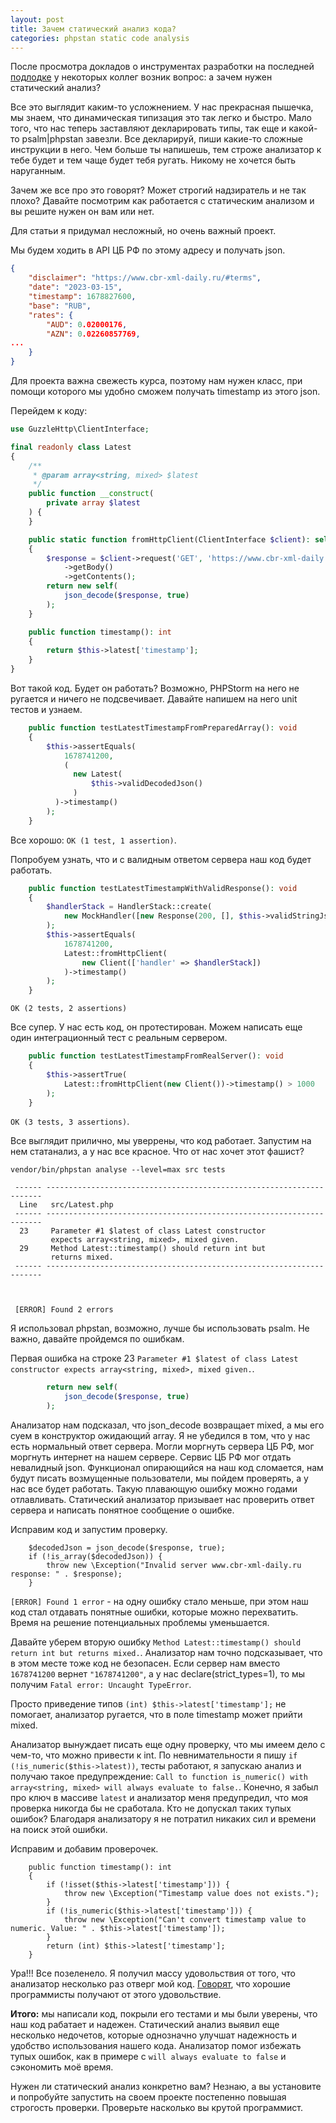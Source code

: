 ```yaml
---
layout: post
title: Зачем статический анализ кода?
categories: phpstan static code analysis
---
```


После просмотра докладов о инструментах разработки на последней [подлодке](https://podlodka.io/phpcrew)
у некоторых коллег возник вопрос: а зачем нужен статический анализ?

Все это выглядит каким-то усложнением. У нас прекрасная пышечка, мы знаем, что динамическая типизация это так легко и быстро.
Мало того, что нас теперь заставляют декларировать типы, так еще и какой-то psalm|phpstan завезли. Все декларируй, пиши какие-то сложные инструкции в него. 
Чем больше ты напишешь, тем строже анализатор к тебе будет и тем чаще будет тебя ругать. Никому не хочется быть наруганным. 

Зачем же все про это говорят? Может строгий надзиратель и не так плохо? Давайте посмотрим как работается с статическим анализом и вы решите нужен он вам или нет. 

Для статьи я придумал несложный, но очень важный проект. 

Мы будем ходить в API ЦБ РФ по этому адресу и получать json. 

```json
{
    "disclaimer": "https://www.cbr-xml-daily.ru/#terms",
    "date": "2023-03-15",
    "timestamp": 1678827600,
    "base": "RUB",
    "rates": {
        "AUD": 0.02000176,
        "AZN": 0.02260857769,
...
    }
}
```

Для проекта важна свежесть курса, поэтому нам нужен класс, при помощи которого мы удобно сможем получать timestamp из этого json.

Перейдем к коду: 

```php
use GuzzleHttp\ClientInterface;

final readonly class Latest
{
    /**
     * @param array<string, mixed> $latest
     */
    public function __construct(
        private array $latest
    ) {
    }

    public static function fromHttpClient(ClientInterface $client): self
    {
        $response = $client->request('GET', 'https://www.cbr-xml-daily.ru/latest.js')
            ->getBody()
            ->getContents();
        return new self(
            json_decode($response, true)
        );
    }

    public function timestamp(): int
    {
        return $this->latest['timestamp'];
    }
}
```

Вот такой код. Будет он работать? Возможно, PHPStorm на него не ругается и ничего не подсвечивает. Давайте напишем на него unit тестов и узнаем. 

```php
    public function testLatestTimestampFromPreparedArray(): void
    {
        $this->assertEquals(
            1678741200,
            (
              new Latest(
                  $this->validDecodedJson()
              )
          )->timestamp()
        );
    }
``` 

Все хорошо: `OK (1 test, 1 assertion)`.

Попробуем узнать, что и с валидным ответом сервера наш код будет работать. 

```php
    public function testLatestTimestampWithValidResponse(): void
    {
        $handlerStack = HandlerStack::create(
            new MockHandler([new Response(200, [], $this->validStringJson())])
        );
        $this->assertEquals(
            1678741200,
            Latest::fromHttpClient(
            	new Client(['handler' => $handlerStack])
            )->timestamp()
        );
    }

```

`OK (2 tests, 2 assertions)` 

Все супер. У нас есть код, он протестирован. Можем написать еще один интеграционный тест с реальным сервером.

```php
    public function testLatestTimestampFromRealServer(): void
    {
        $this->assertTrue(
            Latest::fromHttpClient(new Client())->timestamp() > 1000
        );
    }
```

`OK (3 tests, 3 assertions)`. 

Все выглядит прилично, мы уверрены, что код работает. Запустим на нем статанализ, а у нас все красное. Что от нас хочет этот фашист? 

```
vendor/bin/phpstan analyse --level=max src tests

 ------ --------------------------------------------------------------------- 
  Line   src/Latest.php                                                       
 ------ --------------------------------------------------------------------- 
  23     Parameter #1 $latest of class Latest constructor  
         expects array<string, mixed>, mixed given.                           
  29     Method Latest::timestamp() should return int but  
         returns mixed.                                                       
 ------ --------------------------------------------------------------------- 


                                                                                
 [ERROR] Found 2 errors 

```

Я использовал phpstan, возможно, лучше бы использовать psalm. Не важно, давайте пройдемся по ошибкам. 

Первая ошибка на строке 23 `Parameter #1 $latest of class Latest constructor expects array<string, mixed>, mixed given.`.

```php
        return new self(
            json_decode($response, true)
        );

```

Анализатор нам подсказал, что json_decode возвращает mixed, а мы его суем в конструктор ожидающий array. 
Я не убедился в том, что у нас есть нормальный ответ сервера. 
Могли моргнуть сервера ЦБ РФ, мог моргнуть интернет на нашем сервере. Сервис ЦБ РФ мог отдать невалидный json.
Функционал опирающийся на наш код сломается, нам будут писать возмущенные пользователи, мы пойдем проверять, а у нас все будет работать. 
Такую плавающую ошибку можно годами отлавливать. Статический анализатор призывает нас проверить ответ сервера и написать понятное сообщение о ошибке. 

Исправим код и запустим проверку. 

```
    $decodedJson = json_decode($response, true);
    if (!is_array($decodedJson)) {
        throw new \Exception("Invalid server www.cbr-xml-daily.ru response: " . $response);
    }
```

`[ERROR] Found 1 error` - на одну ошибку стало меньше, при этом наш код стал отдавать понятные ошибки, которые можно перехватить. 
Время на решение потенциальных проблемы уменьшается. 

Давайте уберем вторую ошибку `Method Latest::timestamp() should return int but returns mixed.`. Анализатор нам точно подсказывает, что в этом месте тоже код не безопасен. Если сервер нам вместо `1678741200` вернет `"1678741200"`, а у нас declare(strict_types=1), то мы получим  `Fatal error: Uncaught TypeError`. 

Просто приведение типов `(int) $this->latest['timestamp'];` не помогает, анализатор ругается, что в поле timestamp может прийти mixed. 


Анализатор вынуждает писать еще одну проверку, что мы имеем дело с чем-то, что можно привести к int.
По невнимательности я пишу `if (!is_numeric($this->latest))`, тесты работают, я запускаю анализ и получаю такое предупреждение:
`Call to function is_numeric() with array<string, mixed> will always evaluate to false.`. Конечно, я забыл про ключ в массиве `latest` и анализатор меня предупредил, что моя проверка никогда бы не сработала. Кто не допускал таких тупых ошибок? Благодаря анализатору я не потратил никаких сил и времени на поиск этой ошибки. 

Исправим и добавим проверочек.

```
    public function timestamp(): int
    {
        if (!isset($this->latest['timestamp'])) {
            throw new \Exception("Timestamp value does not exists.");
        }
        if (!is_numeric($this->latest['timestamp'])) {
            throw new \Exception("Can't convert timestamp value to numeric. Value: " . $this->latest['timestamp']);
        }
        return (int) $this->latest['timestamp'];
    }
```

Ура!!! Все позеленело. Я получил массу удовольствия от того, что анализатор несколько раз отверг мой код. [Говорят](https://www.youtube.com/watch?v=7rtQ4yQVAK0), что хорошие программисты получают от этого удовольствие. 


**Итого:** мы написали код, покрыли его тестами и мы были уверены, что наш код рабатает и надежен.
Статический анализ выявил еще несколько недочетов, которые однозначно улучшат надежность и удобство использования нашего кода. 
Анализатор помог избежать тупых ошибок, как в примере с `will always evaluate to false` и сэкономить моё время. 

Нужен ли статический анализ конкретно вам? Незнаю, а вы установите и попробуйте запустить на своем проекте постепенно повышая строгость проверки. 
Проверьте насколько вы крутой программист.